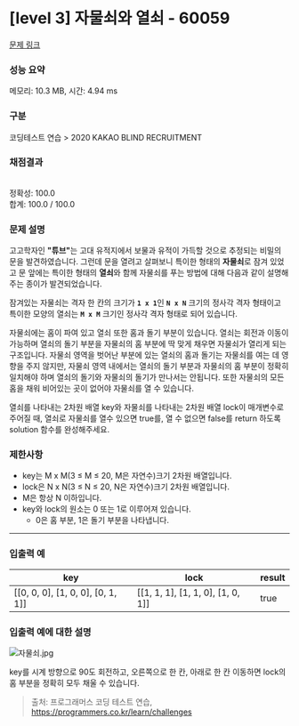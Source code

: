 # [level 3] 자물쇠와 열쇠 - 60059 

[문제 링크](https://school.programmers.co.kr/learn/courses/30/lessons/60059) 

### 성능 요약

메모리: 10.3 MB, 시간: 4.94 ms

### 구분

코딩테스트 연습 > 2020 KAKAO BLIND RECRUITMENT

### 채점결과

<br/>정확성: 100.0<br/>합계: 100.0 / 100.0

### 문제 설명

<p>고고학자인  <strong>"튜브"</strong>는 고대 유적지에서 보물과 유적이 가득할 것으로 추정되는 비밀의 문을 발견하였습니다. 그런데 문을 열려고 살펴보니 특이한 형태의 <strong>자물쇠</strong>로 잠겨 있었고 문 앞에는 특이한 형태의 <strong>열쇠</strong>와 함께 자물쇠를 푸는 방법에 대해 다음과 같이 설명해 주는 종이가 발견되었습니다.</p>

<p>잠겨있는 자물쇠는 격자 한 칸의 크기가  <strong><code>1 x 1</code></strong>인  <strong><code>N x N</code></strong> 크기의 정사각 격자 형태이고 특이한 모양의 열쇠는 <strong><code>M x M</code></strong> 크기인 정사각 격자 형태로 되어 있습니다.</p>

<p>자물쇠에는 홈이 파여 있고 열쇠 또한 홈과 돌기 부분이 있습니다. 열쇠는 회전과 이동이 가능하며 열쇠의 돌기 부분을 자물쇠의 홈 부분에 딱 맞게 채우면 자물쇠가 열리게 되는 구조입니다. 자물쇠 영역을 벗어난 부분에 있는 열쇠의 홈과 돌기는 자물쇠를 여는 데 영향을 주지 않지만, 자물쇠 영역 내에서는 열쇠의 돌기 부분과 자물쇠의 홈 부분이 정확히 일치해야 하며 열쇠의 돌기와 자물쇠의 돌기가 만나서는 안됩니다. 또한 자물쇠의 모든 홈을 채워 비어있는 곳이 없어야 자물쇠를 열 수 있습니다.</p>

<p>열쇠를 나타내는 2차원 배열 key와 자물쇠를 나타내는 2차원 배열 lock이 매개변수로 주어질 때, 열쇠로 자물쇠를 열수 있으면 true를, 열 수 없으면 false를 return 하도록 solution 함수를 완성해주세요.</p>

<h3>제한사항</h3>

<ul>
<li>key는 M x M(3 ≤ M ≤ 20, M은 자연수)크기 2차원 배열입니다.</li>
<li>lock은 N x N(3 ≤ N ≤ 20, N은 자연수)크기 2차원 배열입니다.</li>
<li>M은 항상 N 이하입니다.</li>
<li>key와 lock의 원소는 0 또는 1로 이루어져 있습니다.

<ul>
<li>0은 홈 부분, 1은 돌기 부분을 나타냅니다.</li>
</ul></li>
</ul>

<hr>

<h3>입출력 예</h3>
<table class="table">
        <thead><tr>
<th>key</th>
<th>lock</th>
<th>result</th>
</tr>
</thead>
        <tbody><tr>
<td>[[0, 0, 0], [1, 0, 0], [0, 1, 1]]</td>
<td>[[1, 1, 1], [1, 1, 0], [1, 0, 1]]</td>
<td>true</td>
</tr>
</tbody>
      </table>
<h3>입출력 예에 대한 설명</h3>

<p><img src="https://grepp-programmers.s3.amazonaws.com/files/production/469703690b/79f2f473-5d13-47b9-96e0-a10e17b7d49a.jpg" title="" alt="자물쇠.jpg"></p>

<p>key를 시계 방향으로 90도 회전하고, 오른쪽으로 한 칸, 아래로 한 칸 이동하면 lock의 홈 부분을 정확히 모두 채울 수 있습니다.</p>


> 출처: 프로그래머스 코딩 테스트 연습, https://programmers.co.kr/learn/challenges